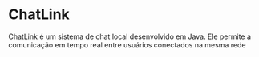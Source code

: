 # ChatLink
ChatLink é um sistema de chat local desenvolvido em Java. Ele permite a comunicação em tempo real entre usuários conectados na mesma rede
